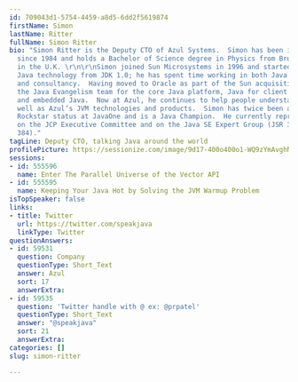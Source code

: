 ```yaml
---
id: 709043d1-5754-4459-a8d5-6dd2f5619874
firstName: Simon
lastName: Ritter
fullName: Simon Ritter
bio: "Simon Ritter is the Deputy CTO of Azul Systems.  Simon has been in the IT business
  since 1984 and holds a Bachelor of Science degree in Physics from Brunel University
  in the U.K. \r\n\r\nSimon joined Sun Microsystems in 1996 and started working with
  Java technology from JDK 1.0; he has spent time working in both Java development
  and consultancy.  Having moved to Oracle as part of the Sun acquisition, he managed
  the Java Evangelism team for the core Java platform, Java for client applications
  and embedded Java.  Now at Azul, he continues to help people understand Java as
  well as Azul’s JVM technologies and products.  Simon has twice been awarded Java
  Rockstar status at JavaOne and is a Java Champion.  He currently represents Azul
  on the JCP Executive Committee and on the Java SE Expert Group (JSR 379, 383 and
  384)."
tagLine: Deputy CTO, talking Java around the world
profilePicture: https://sessionize.com/image/9d17-400o400o1-WQ9zYmAvghNsKsR9G9CKwj.jpg
sessions:
- id: 555596
  name: Enter The Parallel Universe of the Vector API
- id: 555595
  name: Keeping Your Java Hot by Solving the JVM Warmup Problem
isTopSpeaker: false
links:
- title: Twitter
  url: https://twitter.com/speakjava
  linkType: Twitter
questionAnswers:
- id: 59531
  question: Company
  questionType: Short_Text
  answer: Azul
  sort: 17
  answerExtra: 
- id: 59535
  question: 'Twitter handle with @ ex: @prpatel'
  questionType: Short_Text
  answer: "@speakjava"
  sort: 21
  answerExtra: 
categories: []
slug: simon-ritter

---
```

